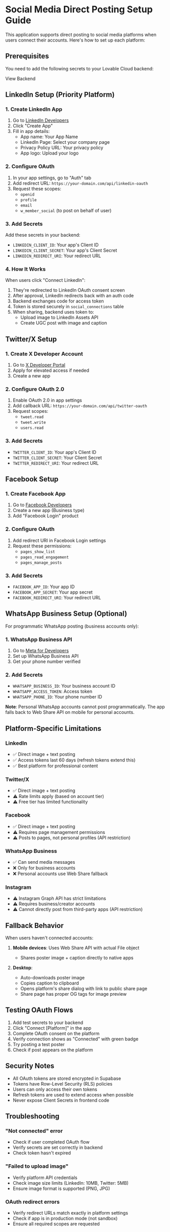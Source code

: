 # Social Media Direct Posting Setup Guide

This application supports direct posting to social media platforms when users connect their accounts. Here's how to set up each platform:

## Prerequisites

You need to add the following secrets to your Lovable Cloud backend:

<lov-actions>
  <lov-open-backend>View Backend</lov-open-backend>
</lov-actions>

## LinkedIn Setup (Priority Platform)

### 1. Create LinkedIn App

1. Go to [LinkedIn Developers](https://www.linkedin.com/developers/)
2. Click "Create App"
3. Fill in app details:
   - App name: Your App Name
   - LinkedIn Page: Select your company page
   - Privacy Policy URL: Your privacy policy
   - App logo: Upload your logo

### 2. Configure OAuth

1. In your app settings, go to "Auth" tab
2. Add redirect URL: `https://your-domain.com/api/linkedin-oauth`
3. Request these scopes:
   - `openid`
   - `profile`
   - `email`
   - `w_member_social` (to post on behalf of user)

### 3. Add Secrets

Add these secrets in your backend:
- `LINKEDIN_CLIENT_ID`: Your app's Client ID
- `LINKEDIN_CLIENT_SECRET`: Your app's Client Secret
- `LINKEDIN_REDIRECT_URI`: Your redirect URL

### 4. How It Works

When users click "Connect LinkedIn":
1. They're redirected to LinkedIn OAuth consent screen
2. After approval, LinkedIn redirects back with an auth code
3. Backend exchanges code for access token
4. Token is stored securely in `social_connections` table
5. When sharing, backend uses token to:
   - Upload image to LinkedIn Assets API
   - Create UGC post with image and caption

## Twitter/X Setup

### 1. Create X Developer Account

1. Go to [X Developer Portal](https://developer.twitter.com/)
2. Apply for elevated access if needed
3. Create a new app

### 2. Configure OAuth 2.0

1. Enable OAuth 2.0 in app settings
2. Add callback URL: `https://your-domain.com/api/twitter-oauth`
3. Request scopes:
   - `tweet.read`
   - `tweet.write`
   - `users.read`

### 3. Add Secrets

- `TWITTER_CLIENT_ID`: Your app's Client ID
- `TWITTER_CLIENT_SECRET`: Your Client Secret
- `TWITTER_REDIRECT_URI`: Your redirect URL

## Facebook Setup

### 1. Create Facebook App

1. Go to [Facebook Developers](https://developers.facebook.com/)
2. Create a new app (Business type)
3. Add "Facebook Login" product

### 2. Configure OAuth

1. Add redirect URI in Facebook Login settings
2. Request these permissions:
   - `pages_show_list`
   - `pages_read_engagement`
   - `pages_manage_posts`

### 3. Add Secrets

- `FACEBOOK_APP_ID`: Your app ID
- `FACEBOOK_APP_SECRET`: Your app secret
- `FACEBOOK_REDIRECT_URI`: Your redirect URL

## WhatsApp Business Setup (Optional)

For programmatic WhatsApp posting (business accounts only):

### 1. WhatsApp Business API

1. Go to [Meta for Developers](https://developers.facebook.com/)
2. Set up WhatsApp Business API
3. Get your phone number verified

### 2. Add Secrets

- `WHATSAPP_BUSINESS_ID`: Your business account ID
- `WHATSAPP_ACCESS_TOKEN`: Access token
- `WHATSAPP_PHONE_ID`: Your phone number ID

**Note**: Personal WhatsApp accounts cannot post programmatically. The app falls back to Web Share API on mobile for personal accounts.

## Platform-Specific Limitations

### LinkedIn
- ✅ Direct image + text posting
- ✅ Access tokens last 60 days (refresh tokens extend this)
- ✅ Best platform for professional content

### Twitter/X
- ✅ Direct image + text posting
- ⚠️ Rate limits apply (based on account tier)
- ⚠️ Free tier has limited functionality

### Facebook
- ✅ Direct image + text posting
- ⚠️ Requires page management permissions
- ⚠️ Posts to pages, not personal profiles (API restriction)

### WhatsApp Business
- ✅ Can send media messages
- ❌ Only for business accounts
- ❌ Personal accounts use Web Share fallback

### Instagram
- ⚠️ Instagram Graph API has strict limitations
- ⚠️ Requires business/creator accounts
- ⚠️ Cannot directly post from third-party apps (API restriction)

## Fallback Behavior

When users haven't connected accounts:

1. **Mobile devices**: Uses Web Share API with actual File object
   - Shares poster image + caption directly to native apps
   
2. **Desktop**: 
   - Auto-downloads poster image
   - Copies caption to clipboard
   - Opens platform's share dialog with link to public share page
   - Share page has proper OG tags for image preview

## Testing OAuth Flows

1. Add test secrets to your backend
2. Click "Connect [Platform]" in the app
3. Complete OAuth consent on the platform
4. Verify connection shows as "Connected" with green badge
5. Try posting a test poster
6. Check if post appears on the platform

## Security Notes

- All OAuth tokens are stored encrypted in Supabase
- Tokens have Row-Level Security (RLS) policies
- Users can only access their own tokens
- Refresh tokens are used to extend access when possible
- Never expose Client Secrets in frontend code

## Troubleshooting

### "Not connected" error
- Check if user completed OAuth flow
- Verify secrets are set correctly in backend
- Check token hasn't expired

### "Failed to upload image"
- Verify platform API credentials
- Check image size limits (LinkedIn: 10MB, Twitter: 5MB)
- Ensure image format is supported (PNG, JPG)

### OAuth redirect errors
- Verify redirect URLs match exactly in platform settings
- Check if app is in production mode (not sandbox)
- Ensure all required scopes are requested

